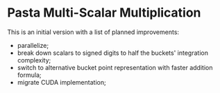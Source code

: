 # Pasta Multi-Scalar Multiplication

This is an initial version with a list of planned improvements:

- parallelize;
- break down scalars to signed digits to half the buckets' integration complexity;
- switch to alternative bucket point representation with faster addition formula;
- migrate CUDA implementation;
